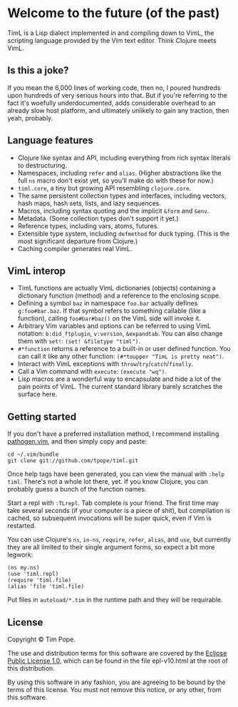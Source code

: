 # Welcome to the future (of the past)

TimL is a Lisp dialect implemented in and compiling down to VimL, the
scripting language provided by the Vim text editor.  Think Clojure meets VimL.

## Is this a joke?

If you mean the 6,000 lines of working code, then no, I poured hundreds upon
hundreds of very serious hours into that.  But if you're referring to the fact
it's woefully underdocumented, adds considerable overhead to an already slow
host platform, and ultimately unlikely to gain any traction, then yeah,
probably.

## Language features

* Clojure like syntax and API, including everything from rich syntax literals
  to destructuring.
* Namespaces, including `refer` and `alias`.  (Higher abstractions like the
  full `ns` macro don't exist yet, so you'll make do with these for now.)
* `timl.core`, a tiny but growing API resembling `clojure.core`.
* The same persistent collection types and interfaces, including vectors, hash
  maps, hash sets, lists, and lazy sequences.
* Macros, including syntax quoting and the implicit `&form` and `&env`.
* Metadata.  (Some collection types don't support it yet.)
* Reference types, including vars, atoms, futures.
* Extensible type system, including `defmethod` for duck typing.  (This is the
  most significant departure from Clojure.)
* Caching compiler generates real VimL.

## VimL interop

* TimL functions are actually VimL dictionaries (objects) containing a
  dictionary function (method) and a reference to the enclosing scope.
* Defining a symbol `baz` in namespace `foo.bar` actually defines
  `g:foo#bar.baz`.  If that symbol refers to something callable (like a
  function), calling `foo#bar#baz()` on the VimL side will invoke it.
* Arbitrary Vim variables and options can be referred to using VimL notation:
  `b:did_ftplugin`, `v:version`, `&expandtab`. You can also change them with
  `set!`: `(set! &filetype "timl")`.
* `#*function` returns a reference to a built-in or user defined function.
  You can call it like any other function: `(#*toupper "TimL is pretty neat")`.
* Interact with VimL exceptions with `throw`/`try`/`catch`/`finally`.
* Call a Vim command with `execute`: `(execute "wq")`.
* Lisp macros are a wonderful way to encapsulate and hide a lot of the pain
  points of VimL.  The current standard library barely scratches the surface
  here.

## Getting started

If you don't have a preferred installation method, I recommend
installing [pathogen.vim](https://github.com/tpope/vim-pathogen), and
then simply copy and paste:

    cd ~/.vim/bundle
    git clone git://github.com/tpope/timl.git

Once help tags have been generated, you can view the manual with `:help timl`.
There's not a whole lot there, yet.  If you know Clojure, you can probably
guess a bunch of the function names.

Start a repl with `:TLrepl`.  Tab complete is your friend.  The first time may
take several seconds (if your computer is a piece of shit), but compilation is
cached, so subsequent invocations will be super quick, even if Vim is
restarted.

You can use Clojure's `ns`, `in-ns`, `require`, `refer`, `alias`, and `use`,
but currently they are all limited to their single argument forms, so expect a
bit more legwork:

    (ns my.ns)
    (use 'timl.repl)
    (require 'timl.file)
    (alias 'file 'timl.file)

Put files in `autoload/*.tim` in the runtime path and they will be requirable.

## License

Copyright © Tim Pope.

The use and distribution terms for this software are covered by the [Eclipse
Public License 1.0](http://opensource.org/licenses/eclipse-1.0.php), which can
be found in the file epl-v10.html at the root of this distribution.

By using this software in any fashion, you are agreeing to be bound by the
terms of this license.  You must not remove this notice, or any other, from
this software.
